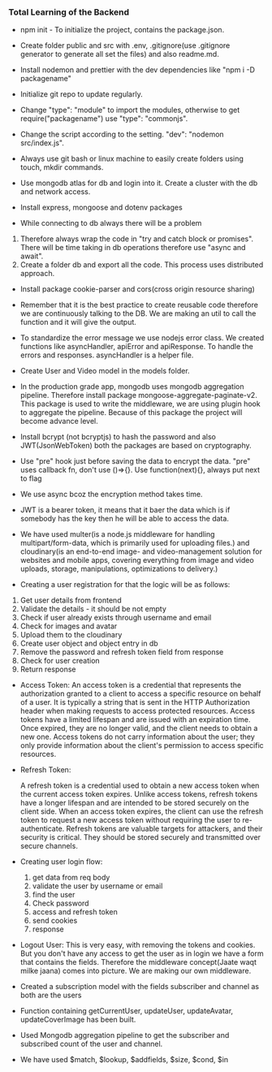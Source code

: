 ### Total Learning of the Backend

- npm init - To initialize the project, contains the package.json.
- Create folder public and src with .env, .gitignore(use .gitignore generator to generate all set the files) and also readme.md.
- Install nodemon and prettier with the dev dependencies like "npm i -D packagename"
- Initialize git repo to update regularly.
- Change "type": "module" to import the modules, otherwise to get require("packagename") use "type": "commonjs".
- Change the script according to the setting. "dev": "nodemon src/index.js".
- Always use git bash or linux machine to easily create folders using touch, mkdir commands.
- Use mongodb atlas for db and login into it. Create a cluster with the db and network access.
- Install express, mongoose and dotenv packages

- While connecting to db always there will be a problem

1.  Therefore always wrap the code in "try and catch block or promises". There will be time taking in db operations therefore use "async and await".
2.  Create a folder db and export all the code. This process uses distributed approach.

- Install package cookie-parser and cors(cross origin resource sharing)

- Remember that it is the best practice to create reusable code therefore we are continuously talking to the DB. We are making an util to call the function and it will give the output.

- To standardize the error message we use nodejs error class. We created functions like asyncHandler, apiError and apiResponse. To handle the errors and responses. asyncHandler is a helper file.

- Create User and Video model in the models folder.
- In the production grade app, mongodb uses mongodb aggregation pipeline. Therefore install package mongoose-aggregate-paginate-v2. This package is used to write the middleware, we are using plugin hook to aggregate the pipeline. Because of this package the project will become advance level.
- Install bcrypt (not bcryptjs) to hash the password and also JWT(JsonWebToken) both the packages are based on cryptography.
- Use "pre" hook just before saving the data to encrypt the data. "pre" uses callback fn, don't use ()=>{}. Use function(next){}, always put next to flag
- We use async bcoz the encryption method takes time.
- JWT is a bearer token, it means that it baer the data which is if somebody has the key then he will be able to access the data.
- We have used multer(is a node.js middleware for handling multipart/form-data, which is primarily used for uploading files.) and cloudinary(is an end-to-end image- and video-management solution for websites and mobile apps, covering everything from image and video uploads, storage, manipulations, optimizations to delivery.)

- Creating a user registration for that the logic will be as follows:

1. Get user details from frontend
2. Validate the details - it should be not empty
3. Check if user already exists through username and email
4. Check for images and avatar
5. Upload them to the cloudinary
6. Create user object and object entry in db
7. Remove the password and refresh token field from response
8. Check for user creation
9. Return response

- Access Token:
  An access token is a credential that represents the authorization granted to a client to access a specific resource on behalf of a user.
  It is typically a string that is sent in the HTTP Authorization header when making requests to access protected resources.
  Access tokens have a limited lifespan and are issued with an expiration time. Once expired, they are no longer valid, and the client needs to obtain a new one. Access tokens do not carry information about the user; they only provide information about the client's permission to access specific resources.

- Refresh Token:

  A refresh token is a credential used to obtain a new access token when the current access token expires.
  Unlike access tokens, refresh tokens have a longer lifespan and are intended to be stored securely on the client side.
  When an access token expires, the client can use the refresh token to request a new access token without requiring the user to re-authenticate.
  Refresh tokens are valuable targets for attackers, and their security is critical. They should be stored securely and transmitted over secure channels.

- Creating user login flow:

  1. get data from req body
  2. validate the user by username or email
  3. find the user
  4. Check password
  5. access and refresh token
  6. send cookies
  7. response

- Logout User: This is very easy, with removing the tokens and cookies. But you don't have any access to get the user as in login we have a form that contains the fields. Therefore the middleware concept(Jaate waqt milke jaana) comes into picture. We are making our own middleware.

- Created a subscription model with the fields subscriber and channel as both are the users
- Function containing getCurrentUser, updateUser, updateAvatar, updateCoverImage has been built.
- Used Mongodb aggregation pipeline to get the subscriber and subscribed count of the user and channel.
- We have used $match, $lookup, $addfields, $size, $cond, $in

